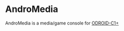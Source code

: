 # AndroMedia
AndroMedia is a media/game console for [ODROID-C1+](http://www.hardkernel.com/main/products/prdt_info.php?g_code=G143703355573)
